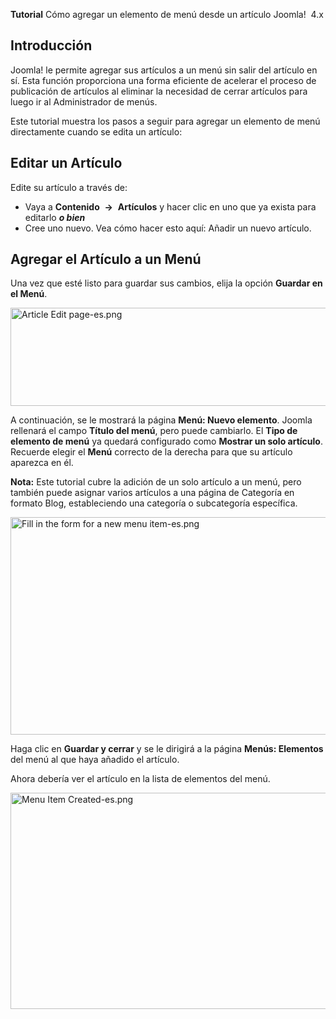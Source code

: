 <!-- Filename: J4.x:Adding_a_menu_link_in_an_article / Display title: Agregar un enlace de menú en un artículo -->

<span id="main-portal-heading">**Tutorial**
Cómo agregar un elemento de menú desde un artículo</span> Joomla!  4.x

## Introducción

Joomla! le permite agregar sus artículos a un menú sin salir del
artículo en sí. Esta función proporciona una forma eficiente de acelerar
el proceso de publicación de artículos al eliminar la necesidad de
cerrar artículos para luego ir al Administrador de menús.

Este tutorial muestra los pasos a seguir para agregar un elemento de
menú directamente cuando se edita un artículo:

## Editar un Artículo

Edite su artículo a través de:

- Vaya a **Contenido**  **→**  **Artículos** y hacer clic en uno que ya
  exista para editarlo ***o bien***
- Cree uno nuevo. Vea cómo hacer esto aquí:  Añadir un nuevo
  artículo.

## Agregar el Artículo a un Menú

Una vez que esté listo para guardar sus cambios, elija la opción
**Guardar en el Menú**.

<img src="https://docs.joomla.org/images/3/3e/Article_Edit_page-es.png"
decoding="async" data-file-width="800" data-file-height="157"
width="800" height="157" alt="Article Edit page-es.png" />

A continuación, se le mostrará la página **Menú: Nuevo elemento**.
Joomla rellenará el campo **Título del menú**, pero puede cambiarlo. El
**Tipo de elemento de menú** ya quedará configurado como **Mostrar un
solo artículo**. Recuerde elegir el **Menú** correcto de la derecha para
que su artículo aparezca en él.

**Nota:** Este tutorial cubre la adición de un solo artículo a un menú,
pero también puede asignar varios artículos a una página de Categoría en
formato Blog, estableciendo una categoría o subcategoría específica.

<img
src="https://docs.joomla.org/images/5/59/Fill_in_the_form_for_a_new_menu_item-es.png"
decoding="async" data-file-width="800" data-file-height="348"
width="800" height="348"
alt="Fill in the form for a new menu item-es.png" />

Haga clic en **Guardar y cerrar** y se le dirigirá a la página **Menús:
Elementos** del menú al que haya añadido el artículo.

Ahora debería ver el artículo en la lista de elementos del menú.

<img src="https://docs.joomla.org/images/f/f0/Menu_Item_Created-es.png"
decoding="async" data-file-width="800" data-file-height="346"
width="800" height="346" alt="Menu Item Created-es.png" />

